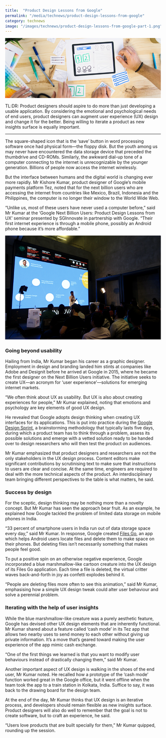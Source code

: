 ```yaml
---
title:  "Product Design Lessons from Google"
permalink: "/media/technews/product-design-lessons-from-google"
category: technews
image: "/images/technews/product-design-lessons-from-google-part-1.png"
---
```


![product design lessons from google](/images/technews/product-design-lessons-from-google-part-1.png)

TL:DR: Product designers should aspire to do more than just developing a usable application. By considering the emotional and psychological needs of end users, product designers can augment user experience (UX) design and change it for the better. Being willing to iterate a product as new insights surface is equally important.

---

The square-shaped icon that is the ‘save’ button in word processing software once had physical form—the floppy disk. But the youth among us may never have encountered the data storage device that preceded the thumbdrive and CD-ROMs. Similarly, the awkward dial-up tone of a computer connecting to the internet is unrecognizable by the younger generation. Billions of people now access the internet wirelessly.

But the interface between humans and the digital world is changing ever more rapidly. Mr Kishore Kumar, product designer of Google’s mobile payments platform Tez, noted that for the next billion users who are accessing the internet from countries like Mexico, Brazil, Indonesia and the Philippines, the computer is no longer their window to the World Wide Web.

“Unlike us, most of these users have never used a computer before,” said Mr Kumar at the ‘Google Next Billion Users: Product Design Lessons from UX’ seminar presented by SGInnovate in partnership with Google. “Their first internet experience is through a mobile phone, possibly an Android phone because it’s more affordable.” 
 
![product design lessons from google](/images/technews/product-design-lessons-from-google-part-2.png)

### **Going beyond usability**

Hailing from India, Mr Kumar began his career as a graphic designer. Employment in design and branding landed him stints at companies like Adobe and Designit before he arrived at Google in 2015, where he became the first designer on the Next Billion Users initiative. The initiative seeks to create UX—an acronym for ‘user experience’—solutions for emerging internet markets.

“We often think about UX as usability. But UX is also about creating experiences for people,” Mr Kumar explained, noting that emotions and psychology are key elements of good UX design.

He revealed that Google adopts design thinking when creating UX interfaces for its applications. This is put into practice during the [Google Design Sprint](https://www.gv.com/sprint/), a brainstorming methodology that typically lasts five days, during which a product team has to think through a problem, assess its possible solutions and emerge with a vetted solution ready to be handed over to design researchers who will then test the product on audiences.

Mr Kumar emphasized that product designers and researchers are not the only stakeholders in the UX design process. Content editors make significant contributions by scrutinising text to make sure that instructions to users are clear and concise. At the same time, engineers are required to deal with the more technical aspects of the product. An interdisciplinary team bringing different perspectives to the table is what matters, he said.
 

### **Success by design**

For the sceptic, design thinking may be nothing more than a novelty concept. But Mr Kumar has seen the approach bear fruit. As an example, he explained how Google tackled the problem of limited data storage on mobile phones in India. 

“33 percent of smartphone users in India run out of data storage space every day,” said Mr Kumar. In response, Google created [Files Go](https://www.blog.google/technology/next-billion-users/search-files-go/), an app which helps Android users locate files and delete them to make space on their phones. But deleting files isn’t necessarily something that makes people feel good.

To put a positive spin on an otherwise negative experience, Google incorporated a blue marshmallow-like cartoon creature into the UX design of its Files Go application. Each time a file is deleted, the virtual critter waves back-and-forth in joy as confetti explodes behind it.

“People are deleting files more often to see this animation,” said Mr Kumar, emphasising how a simple UX design tweak could alter user behaviour and solve a perennial problem.


### **Iterating with the help of user insights**

While the blue marshmallow-like creature was a purely aesthetic feature, Google has devised other UX design elements that are inherently functional. Mr Kumar shared about a feature called ‘cash mode’ in its Tez app that allows two nearby uses to send money to each other without giving up private information. It’s a move that’s geared toward making the user experience of the app mimic cash exchange.

“One of the first things we learned is that you want to modify user behaviours instead of drastically changing them,” said Mr Kumar.

Another important aspect of UX design is walking in the shoes of the end user, Mr Kumar noted. He recalled how a prototype of the ‘cash mode’ function worked great in the Google office, but it went offline when the team took the app to a train station in Kolkata, India. Suffice to say, it was back to the drawing board for the design team.

At the end of the day, Mr Kumar thinks that UX design is an iterative process, and developers should remain flexible as new insights surface. Product designers will also do well to remember that the goal is not to create software, but to craft an experience, he said.

“Users love products that are built specially for them,” Mr Kumar quipped, rounding up the session. 
